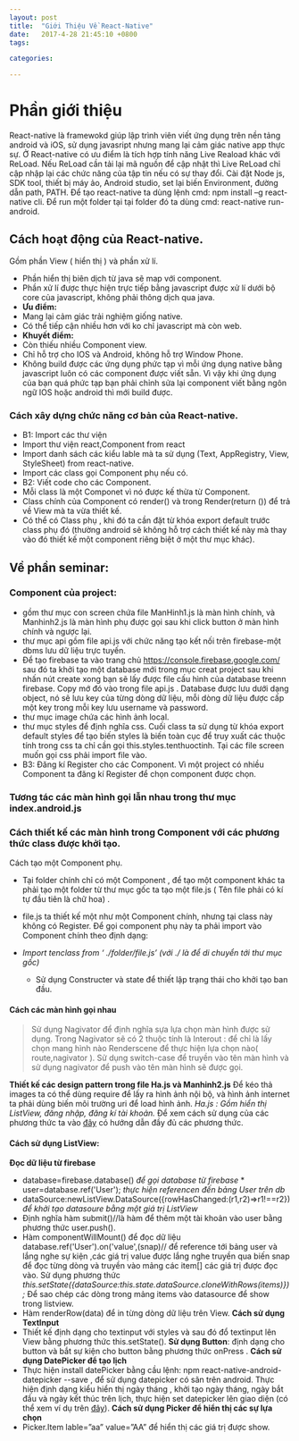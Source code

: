 ```yaml
---
layout: post
title:  "Giới Thiệu Về React-Native"
date:   2017-4-28 21:45:10 +0800
tags:

categories:

---
```

# Phần giới thiệu
React-native là framewokd giúp lập trình viên viết ứng dụng trên nền tảng android và iOS, sử dụng javasript nhưng mang lại cảm giác native app thực sự.
Ở React-native có ưu điểm là tích hợp tính năng Live Reaload khác với ReLoad. Nếu ReLoad  cần tải lại mã nguồn để cập nhật thì Live ReLoad chỉ cập nhập lại các chức năng của tập tin nếu có sự thay đổi.
Cài đặt Node js, SDK tool, thiết bị máy ảo, Android studio, set lại biến Environment, đường dẫn path, PATH.
Để tạo react-native ta dùng lệnh cmd: npm install –g react-native cli.
Để run một folder tại tại folder đó ta dùng cmd: react-native run-android.
## Cách hoạt động của React-native.
Gồm phần View ( hiển thị ) và phần xử lí.
  * Phần hiển thị biên dịch từ java sẽ map với component.
  * Phần xử lí được thực hiện trực tiếp bằng javascript được xử lí dưới bộ core của 
  javascript, không phải thông dịch qua java.
 * **Ưu điểm:**
  * Mang lại cảm giác trải nghiệm giống native.
  * Có thể tiếp cận nhiều hơn với ko chỉ javascript mà còn web.
 * **Khuyết điểm:** 
  * Còn thiếu nhiều Component view.
  * Chỉ hỗ trợ cho IOS và Android, không hỗ trợ Window Phone.
  * Không build được các ứng dụng phức tạp vì mỗi ứng dụng native  bằng javascript luôn có các component được viết sẵn. Vì vậy khi ứng dụng của bạn quá phức tạp bạn phải chỉnh sửa lại component  viết bằng ngôn ngữ IOS hoặc android thì mới build được.

### Cách xây dựng chức năng cơ bản của React-native.
 * B1: Import các thư viện
  * Import thư viện react,Component from  react
  * Import danh sách các kiểu lable mà ta sử dụng (Text,  AppRegistry, View, StyleSheet) from react-native.
  * Import các class  gọi Component phụ nếu có.
 * B2: Viết code cho các Component.
  * Mỗi class là một Componet vì nó được kế thừa từ Component.
  * Class chính của Component có render() và trong Render(return ()) để trả về View mà ta vừa thiết kế. 
  * Có thể có Class phụ , khi đó ta cần đặt từ khóa export default trước class phụ đó (thường android sẽ không hỗ trợ cách thiết kế này mà thay vào đó thiết kế một component riêng biệt ở một thư mục khác).

## Về phần seminar:
### Component của project:
  * gồm thư mục con screen chứa file ManHinh1.js là màn hình chính, và Manhinh2.js là màn hình phụ được gọi sau khi click button ở màn hình chính và ngược lại. 
  *	thư mục api gồm file api.js với chức năng tạo kết nối trên firebase-một dbms lưu dữ liệu trực tuyến.
  * Để tạo firebase ta vào trang chủ https://console.firebase.google.com/ sau đó ta khởi tạo một database mới trong mục creat project  sau khi nhấn nút create xong bạn sẽ lấy được file cấu hình của database treenn firebase. Copy mớ đó vào trong file api.js . Database được lưu dưới dạng object, nó sẽ lưu key của từng dòng dữ liệu, mỗi dòng dữ liệu được cấp một key  trong mỗi key lưu username và password.
  * thư mục image chứa các hình ảnh local.
  * thư mục styles để định nghĩa css. Cuối class ta sử dụng từ khóa export default styles để tạo biến styles là biến toàn cục để truy xuất các thuộc tính trong css ta chỉ cần gọi this.styles.tenthuoctinh. Tại các file screen muốn gọi css phải import file vào.
 * B3: Đăng kí Register cho các Component. Vì một project có nhiều Component ta đăng kí Register để chọn component được chọn.

### Tương tác các màn hình gọi lẫn nhau trong thư mục index.android.js
### Cách thiết kế các màn hình trong Component với các phương thức class được khởi tạo.

Cách tạo một Component phụ.
  * Tại folder chính chỉ có một Component , để tạo một component khác ta phải tạo một folder từ thư mục gốc ta tạo một file.js ( Tên file phải có kí tự đầu tiên là chữ hoa) .

  * file.js  ta thiết kế một như một Component chính, nhưng tại class này không có Register.
 Để gọi component  phụ này ta phải import vào Component chính theo định dạng:
* *Import  tenclass  from ‘ ./folder/file.js’ (với ./ là để di chuyển tới thư mục gốc)*
  * Sử dụng Constructer  và state để thiết lập trạng thái cho khởi tạo ban đầu.
#### Cách các màn hình gọi nhau
   > Sử dụng Nagivator để định nghĩa sựa lựa chọn màn hình được sử dụng. Trong Nagivator sẽ có 2 thuộc tính là Interout : để chỉ là lấy chọn mang hình nào  Renderscene để thực hiện lựa chọn nào( route,nagivator ). Sử dụng switch-case để truyền vào tên màn hình và sử dụng nagivator để push vào tên màn hình sẽ được gọi.

**Thiết kế các design pattern trong file Ha.js và Manhinh2.js**
Để kéo thả images ta có thể dùng require để lấy ra hình ảnh nội bộ, và hình ảnh internet ta phải dùng biến môi trường uri để load hình ảnh.
 *Ha.js : Gồm hiển thị ListView, đăng nhập, đăng kí tài khoản.*
Để xem cách sử dụng của các phương thức ta vào [đây](https://facebook.github.io/react-native) có hướng dẫn đầy đủ các phương thức. 
#### Cách sử dụng ListView: 
**Đọc dữ liệu từ firebase** 
  * database=firebase.database() *để gọi database từ firebase*                        * user=database.ref('User'); *thực hiện referencen đến bảng User trên db*
  * dataSource:newListView.DataSource({rowHasChanged:(r1,r2)=>r1!==r2}) *để  khởi tạo datasoure bằng một giá trị ListView*
 * Định nghĩa hàm submit()//là hàm để thêm một tài khoản vào user bằng phương thức user.push().
 * Hàm componentWillMount() để đọc dữ liệu database.ref('User').on('value',(snap)// để reference tới bảng user và lắng nghe sự kiện ,các giá trị value được lắng nghe truyền qua biến snap để đọc từng dòng và truyền vào mảng các item[] các giá trị được đọc vào.
Sử dụng phương thức 
  *this.setState({dataSource:this.state.dataSource.cloneWithRows(items)});*
Để sao chép các dòng trong mảng items vào datasource để show trong listview.
 * Hàm  renderRow(data) để in từng dòng dữ liệu trên View.
**Cách sử dụng TextInput**
  * Thiết kế định dạng cho textinput với styles và sau đó đổ textinput lên View bằng phương thức this.setState().
**Sử dụng Button**: định dạng cho button và bắt sự kiện cho button bằng phương thức onPress .
**Cách sử dụng DatePicker để tạo lịch**
 * Thực hiện install datePicker bằng cầu lệnh:
   npm react-native-android-datepicker  --save    , để sử dụng datepicker có sãn trên android.  Thực hiện định dạng kiểu hiển thị ngày tháng , khởi tạo ngày tháng, ngày bắt đầu và ngày kết thúc trên lịch, thực hiện set datepicker lên giao diện (có thể xem ví dụ trên [đây](https://facebook.github.io/react-native/docs/getting-started.html)).
**Cách sử dụng Picker để hiển thị các sự lựa chọn** 
 * Picker.Item lable=”aa”  value=”AA” để hiển thị các giá trị được show.



